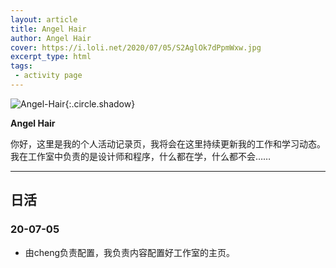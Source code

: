 ```yaml
---
layout: article
title: Angel Hair
author: Angel Hair
cover: https://i.loli.net/2020/07/05/S2AglOk7dPpmWxw.jpg
excerpt_type: html
tags:
 - activity page
---
```


![Angel-Hair](https://i.loli.net/2020/07/05/S2AglOk7dPpmWxw.jpg){:.circle.shadow}

**Angel Hair**

你好，这里是我的个人活动记录页，我将会在这里持续更新我的工作和学习动态。我在工作室中负责的是设计师和程序，什么都在学，什么都不会……

<!--more-->

---

## 日活

### 20-07-05

* 由cheng负责配置，我负责内容配置好工作室的主页。

